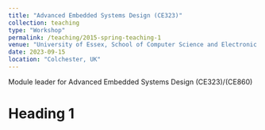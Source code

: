 ```yaml
---
title: "Advanced Embedded Systems Design (CE323)"
collection: teaching
type: "Workshop"
permalink: /teaching/2015-spring-teaching-1
venue: "University of Essex, School of Computer Science and Electronic Engineering (CSEE)"
date: 2023-09-15
location: "Colchester, UK"
---
```


Module leader for Advanced Embedded Systems Design (CE323)/(CE860)

Heading 1
======


